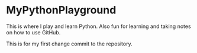MyPythonPlayground
==================

This is where I play and learn Python.
Also fun for learning and taking notes on how to use GitHub.

This is for my first change commit to the repository.

